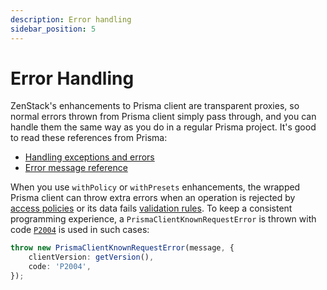 ```yaml
---
description: Error handling
sidebar_position: 5
---
```


# Error Handling

ZenStack's enhancements to Prisma client are transparent proxies, so normal errors thrown from Prisma client simply pass through, and you can handle them the same way as you do in a regular Prisma project. It's good to read these references from Prisma:

-   [Handling exceptions and errors](https://www.prisma.io/docs/concepts/components/prisma-client/handling-exceptions-and-errors)
-   [Error message reference](https://www.prisma.io/docs/reference/api-reference/error-reference)

When you use `withPolicy` or `withPresets` enhancements, the wrapped Prisma client can throw extra errors when an operation is rejected by [access policies](/docs/reference/zmodel-language#access-policy) or its data fails [validation rules](/docs/reference/zmodel-language#field-validation). To keep a consistent programming experience, a `PrismaClientKnownRequestError` is thrown with code [`P2004`](https://www.prisma.io/docs/reference/api-reference/error-reference#p2004) is used in such cases:

```ts
throw new PrismaClientKnownRequestError(message, {
    clientVersion: getVersion(),
    code: 'P2004',
});
```
